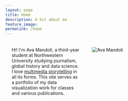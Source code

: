 ```yaml
---
layout: page
title: Home
description: A bit about me
feature_image: 
permalink: /home
---
```

<div style="display: flex;">
  <div style="flex: 50%; padding: 20px;">
    <!-- Your text content goes here -->
    Hi! I'm Ava Mandoli, a third-year student at Northwestern University studying journalism, global history and data science. I love <a href="https://avamandoliphotography.weebly.com/">multimedia storytelling</a> in all its forms. This site serves as a portfolio of my data visualization work for classes and various publications. 
  </div>
  <div style="flex: 50%; padding: 20px;">
    <!-- Your image goes here -->
    <img src="/images/profile_photo.jpeg" alt = "Ava Mandoli">
    
  </div>
</div>
